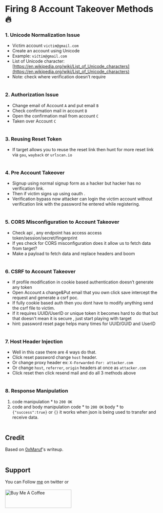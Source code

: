 # Firing 8 Account Takeover Methods 🔥

### 1. Unicode Normalization Issue
- Victim account `victim@gmail.com`
- Create an account using Unicode
- Example: `vićtim@gmail.com`
- List of Unicode character: [https://en.wikipedia.org/wiki/List_of_Unicode_characters](https://en.wikipedia.org/wiki/List_of_Unicode_characters)
- Note: check where verification doesn’t require
<br>&nbsp;

### 2. Authorization Issue
- Change email of Account `A` and put email `B`
- Check confirmation mail in account `B`
- Open the confirmation mail from account `C`
- Taken over Account `C`
<br>&nbsp;

### 3. Reusing Reset Token
- If target allows you to reuse the reset link then hunt for more reset link via `gau`, `wayback` or `urlscan.io`
<br>&nbsp;

### 4. Pre Account Takeover
- Signup using normal signup form as a hacker but hacker has no verification link.
- Then if victim signs up using oauth .
- Verification bypass now attacker can login the victim account without verification link with the password he entered while registering.
<br>&nbsp;

### 5. CORS Misconfiguration to Account Takeover
- Check api , any endpoint has access access token/session/secret/fingerprint
- If yes check for CORS misconfiguration does it allow us to fetch data from target?
- Make a payload to fetch data and replace headers and boom
<br>&nbsp;

### 6. CSRF to Account Takeover
- If profile modification in cookie based authentication doesn’t generate any token
- Open Account `A` change&Put email that you own click save intercept the request and generate a csrf poc.
- If fully cookie based auth then you dont have to modify anything send the csrf file to victim.
- If it requires UUID/UserID or unique token it becomes hard to do that but that doesn't mean it is secure , just start playing with target
- hint: password reset page helps many times for UUID/GUID and UserID
<br>&nbsp;

### 7. Host Header Injection
- Well in this case there are 4 ways do that.
- Click reset password change `host` header.
- Or change proxy header ex: `X-Forwarded-For: attacker.com`
- Or change `host`, `referrer`, `origin` headers at once as `attacker.com`
- Click reset then click resend mail and do all 3 methods above
<br>&nbsp;

### 8. Response Manipulation
1. code manipulation * to `200 OK`
2. code and body manipulation
code * to `200 OK`
body * to `{"success":true}` or `{}`
it works when json is being used to transfer and receive data.
<br>&nbsp;

## Credit
Based on [0xMaruf](https://infosecwriteups.com/firing-8-account-takeover-methods-77e892099050)'s writeup.
<br>&nbsp;

## Support
You can Follow [me](https://twitter.com/iamfuche) on twitter or
<br><br><a href="https://www.buymeacoffee.com/iamfuche" target="_blank"><img src="https://cdn.buymeacoffee.com/buttons/v2/default-yellow.png" alt="Buy Me A Coffee" style="height: 60px !important;width: 217px !important;" ></a>
